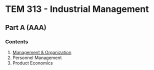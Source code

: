 # TEM 313 - Industrial Management

## Part A (AAA)

### Contents

1. [Management & Organization](./part-a/1-management-organization.md)
2. Personnel Management
3. Product Economics
